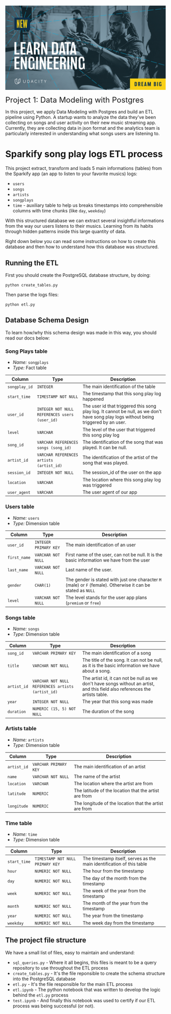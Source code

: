 ![](https://github.com/karthigaiselvanm/udacity-data-engineering-projects/blob/main/images/Social-1-FB-IR6.jpg)

<font size="+2">Project 1: Data Modeling with Postgres</font>

In this project, we apply Data Modeling with Postgres and build an ETL pipeline using Python. A startup wants to analyze the data they've been collecting on songs and user activity on their new music streaming app. Currently, they are collecting data in json format and the analytics team is particularly interested in understanding what songs users are listening to.

# Sparkify song play logs ETL process

This project extract, transform and loads 5 main informations (tables) from the Sparkify app (an app to listen to your favorite musics) logs:
 - `users`
 - `songs`
 - `artists`
 - `songplays`
 - `time` - auxiliary table to help us breaks timestamps into comprehensible columns with time chunks (like `day`, `weekday`)

With this structured database we can extract several insightful informations from the way our users listens to their musics. Learning from its habits through hidden patterns inside this large quantity of data. 

Right down below you can read some instructions on how to create this database and then how to understand how this database was structured.

## Running the ETL

First you should create the PostgreSQL database structure, by doing:

```
python create_tables.py
```

Then parse the logs files:

```
python etl.py
```

## Database Schema Design

To learn how/why this schema design was made in this way, you should read our docs below: 

### Song Plays table

- *Name:* `songplays`
- *Type:* Fact table

| Column | Type | Description |
| ------ | ---- | ----------- |
| `songplay_id` | `INTEGER` | The main identification of the table | 
| `start_time` | `TIMESTAMP NOT NULL` | The timestamp that this song play log happened |
| `user_id` | `INTEGER NOT NULL REFERENCES users (user_id)` | The user id that triggered this song play log. It cannot be null, as we don't have song play logs without being triggered by an user.  |
| `level` | `VARCHAR` | The level of the user that triggered this song play log |
| `song_id` | `VARCHAR REFERENCES songs (song_id)` | The identification of the song that was played. It can be null.  |
| `artist_id` | `VARCHAR REFERENCES artists (artist_id)` | The identification of the artist of the song that was played. |
| `session_id` | `INTEGER NOT NULL` | The session_id of the user on the app |
| `location` | `VARCHAR` | The location where this song play log was triggered  |
| `user_agent` | `VARCHAR` | The user agent of our app |

### Users table

- *Name:* `users`
- *Type:* Dimension table

| Column | Type | Description |
| ------ | ---- | ----------- |
| `user_id` | `INTEGER PRIMARY KEY` | The main identification of an user |
| `first_name` | `VARCHAR NOT NULL` | First name of the user, can not be null. It is the basic information we have from the user |
| `last_name` | `VARCHAR NOT NULL` | Last name of the user. |
| `gender` | `CHAR(1)` | The gender is stated with just one character `M` (male) or `F` (female). Otherwise it can be stated as `NULL` |
| `level` | `VARCHAR NOT NULL` | The level stands for the user app plans (`premium` or `free`) |


### Songs table

- *Name:* `songs`
- *Type:* Dimension table

| Column | Type | Description |
| ------ | ---- | ----------- |
| `song_id` | `VARCHAR PRIMARY KEY` | The main identification of a song | 
| `title` | `VARCHAR NOT NULL` | The title of the song. It can not be null, as it is the basic information we have about a song. |
| `artist_id` | `VARCHAR NOT NULL REFERENCES artists (artist_id)` | The artist id, it can not be null as we don't have songs without an artist, and this field also references the artists table. |
| `year` | `INTEGER NOT NULL` | The year that this song was made |
| `duration` | `NUMERIC (15, 5) NOT NULL` | The duration of the song |


### Artists table

- *Name:* `artists`
- *Type:* Dimension table

| Column | Type | Description |
| ------ | ---- | ----------- |
| `artist_id` | `VARCHAR PRIMARY KEY` | The main identification of an artist |
| `name` | `VARCHAR NOT NULL` | The name of the artist |
| `location` | `VARCHAR` | The location where the artist are from |
| `latitude` | `NUMERIC` | The latitude of the location that the artist are from |
| `longitude` | `NUMERIC` | The longitude of the location that the artist are from |

### Time table

- *Name:* `time`
- *Type:* Dimension table

| Column | Type | Description |
| ------ | ---- | ----------- |
| `start_time` | `TIMESTAMP NOT NULL PRIMARY KEY` | The timestamp itself, serves as the main identification of this table |
| `hour` | `NUMERIC NOT NULL` | The hour from the timestamp  |
| `day` | `NUMERIC NOT NULL` | The day of the month from the timestamp |
| `week` | `NUMERIC NOT NULL` | The week of the year from the timestamp |
| `month` | `NUMERIC NOT NULL` | The month of the year from the timestamp |
| `year` | `NUMERIC NOT NULL` | The year from the timestamp |
| `weekday` | `NUMERIC NOT NULL` | The week day from the timestamp |

## The project file structure

We have a small list of files, easy to maintain and understand:
 - `sql_queries.py` - Where it all begins, this files is meant to be a query repository to use throughout the ETL process
 - `create_tables.py` - It's the file reponsible to create the schema structure into the PostgreSQL database
 - `etl.py` - It's the file responsible for the main ETL process
 - `etl.ipynb` - The python notebook that was written to develop the logic behind the `etl.py` process
 - `test.ipynb` - And finally this notebook was used to certify if our ETL process was being successful (or not).
